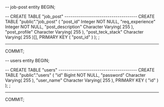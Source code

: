 
-- job-post entity
BEGIN;

-- CREATE TABLE "job_post" -------------------------------------
CREATE TABLE "public"."job_post" ( 
	"post_id" Integer NOT NULL,
	"req_experience" Integer NOT NULL,
	"post_description" Character Varying( 255 ),
	"post_profile" Character Varying( 255 ),
	"post_teck_stack" Character Varying( 255 )[],
	PRIMARY KEY ( "post_id" ) );
 ;
-- -------------------------------------------------------------

COMMIT;


-- users entity
BEGIN;

-- CREATE TABLE "users" ----------------------------------------
CREATE TABLE "public"."users" ( 
	"id" BigInt NOT NULL,
	"password" Character Varying( 255 ),
	"user_name" Character Varying( 255 ),
	PRIMARY KEY ( "id" ) );
 ;
-- -------------------------------------------------------------

COMMIT;
